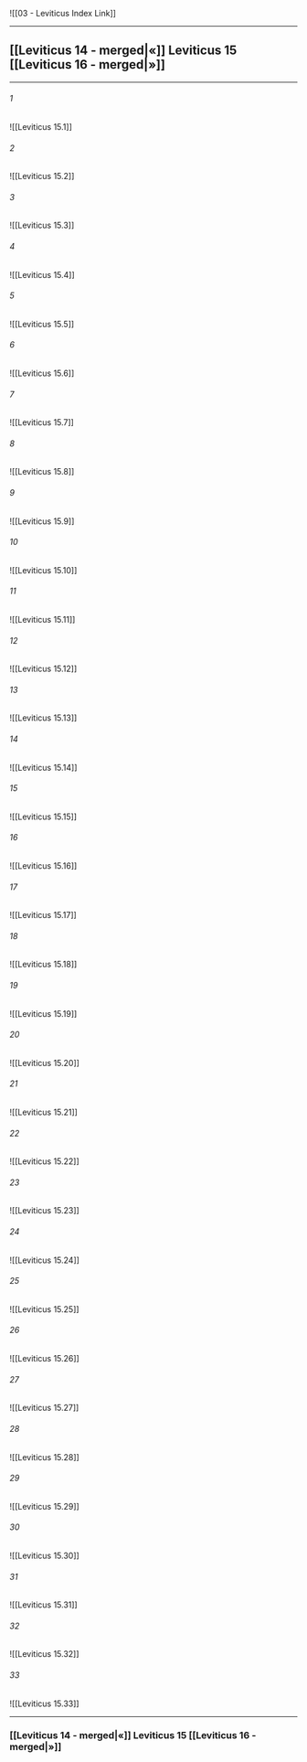 ![[03 - Leviticus Index Link]]

---
##  [[Leviticus 14 - merged|«]] Leviticus 15 [[Leviticus 16 - merged|»]]

---

###### 1
![[Leviticus 15.1]] 

###### 2
![[Leviticus 15.2]] 

###### 3
![[Leviticus 15.3]] 

###### 4
![[Leviticus 15.4]]

###### 5 
![[Leviticus 15.5]] 

###### 6
![[Leviticus 15.6]] 

###### 7
![[Leviticus 15.7]] 

###### 8
![[Leviticus 15.8]] 

###### 9
![[Leviticus 15.9]] 

###### 10
![[Leviticus 15.10]] 

###### 11
![[Leviticus 15.11]] 

###### 12
![[Leviticus 15.12]]

###### 13
![[Leviticus 15.13]] 

###### 14
![[Leviticus 15.14]] 

###### 15
![[Leviticus 15.15]]

###### 16
![[Leviticus 15.16]] 

###### 17
![[Leviticus 15.17]]

###### 18
![[Leviticus 15.18]] 

###### 19
![[Leviticus 15.19]] 

###### 20
![[Leviticus 15.20]]

###### 21
![[Leviticus 15.21]] 

###### 22
![[Leviticus 15.22]] 

###### 23
![[Leviticus 15.23]]

###### 24
![[Leviticus 15.24]] 

###### 25
![[Leviticus 15.25]]

###### 26
![[Leviticus 15.26]] 

###### 27
![[Leviticus 15.27]] 

###### 28
![[Leviticus 15.28]]

###### 29
![[Leviticus 15.29]] 

###### 30
![[Leviticus 15.30]] 

###### 31
![[Leviticus 15.31]] 

###### 32
![[Leviticus 15.32]] 

###### 33
![[Leviticus 15.33]]


---
###  [[Leviticus 14 - merged|«]] Leviticus 15 [[Leviticus 16 - merged|»]]
